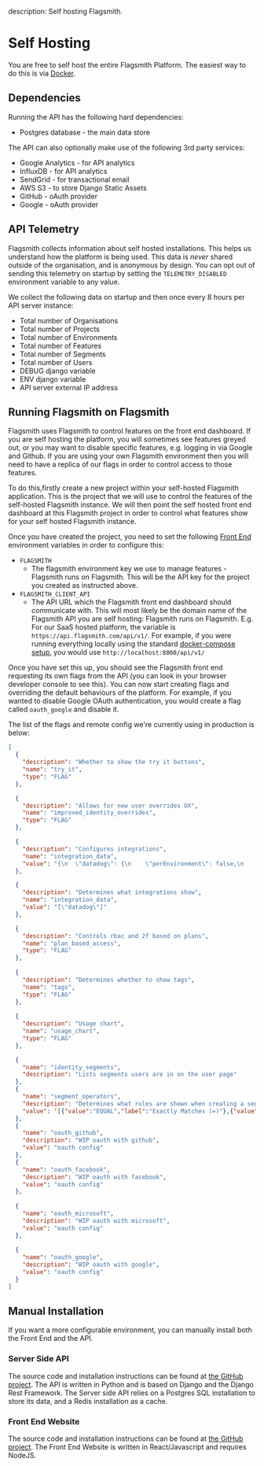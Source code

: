 description: Self hosting Flagsmith.

# Self Hosting

You are free to self host the entire Flagsmith Platform. The easiest way to do this is via [Docker](/docker).

## Dependencies

Running the API has the following hard dependencies:

* Postgres database - the main data store

The API can also optionally make use of the following 3rd party services:

* Google Analytics - for API analytics
* InfluxDB - for API analytics
* SendGrid - for transactional email
* AWS S3 - to store Django Static Assets
* GitHub - oAuth provider
* Google - oAuth provider

## API Telemetry

Flagsmith collects information about self hosted installations. This helps us understand how the platform is being used. This data is *never* shared outside of the organisation, and is anonymous by design. You can opt out of sending this telemetry on startup by setting the `TELEMETRY_DISABLED` environment variable to any value.

We collect the following data on startup and then once every 8 hours per API server instance:

* Total number of Organisations
* Total number of Projects
* Total number of Environments
* Total number of Features
* Total number of Segments
* Total number of Users
* DEBUG django variable
* ENV django variable
* API server external IP address

## Running Flagsmith on Flagsmith

Flagsmith uses Flagsmith to control features on the front end dashboard. If you are self hosting the platform, you will sometimes see features greyed out, or you may want to disable specific features, e.g. logging in via Google and Github. If you are using your own Flagsmith environment then you will need to have a replica of our flags in order to control access to those features.

To do this,firstly create a new project within your self-hosted Flagsmith application. This is the project that we will use to control the features of the self-hosted Flagsmith instance. We will then point the self hosted front end dashboard at this Flagsmith project in order to control what features show for your self hosted Flagsmith instance.

Once you have created the project, you need to set the following [Front End](https://github.com/Flagsmith/flagsmith-frontend) environment variables in order to configure this:

* `FLAGSMITH`
  * The flagsmith environment key we use to manage features - Flagsmith runs on Flagsmith. This will be the API key for the project you created as instructed above.
* `FLAGSMITH_CLIENT_API`
  * The API URL which the Flagsmith front end dashboard should communicate with. This will most likely be the domain name of the Flagsmith API you are self hosting: Flagsmith runs on Flagsmith. E.g. For our SaaS hosted platform, the variable is `https://api.flagsmith.com/api/v1/`. For example, if you were running everything locally using the standard [docker-compose setup](https://github.com/Flagsmith/flagsmith-docker), you would use `http://localhost:8000/api/v1/`
  
Once you have set this up, you should see the Flagsmith front end requesting its own flags from the API (you can look in your browser developer console to see this). You can now start creating flags and overriding the default behaviours of the platform. For example, if you wanted to disable Google OAuth authentication, you would create a flag called `oauth_google` and disable it.

The list of the flags and remote config we're currently using in production is below:

```json
[
  {
    "description": "Whether to show the try it buttons",
    "name": "try_it",
    "type": "FLAG"
  },

  {
    "description": "Allows for new user overrides UX",
    "name": "improved_identity_overrides",
    "type": "FLAG"
  },

  {
    "description": "Configures integrations",
    "name": "integration_data",
    "value": "{\n  \"datadog\": {\n    \"perEnvironment\": false,\n    \"image\": \"https://www.vectorlogo.zone/logos/datadoghq/datadoghq-icon.svg\",\n    \"fields\": [\n      {\n        \"key\": \"base_url\",\n        \"label\": \"Base URL\"\n      },\n      {\n        \"key\": \"api_key\",\n        \"label\": \"API Key\"\n      }\n    ],\n    \"tags\": [\n      \"logging\"\n    ],\n    \"title\": \"Datadog\",\n    \"description\": \"Sends events to Datadog for when flags are created, updated and removed. Logs are tagged with the environment they came from e.g. production.\"\n  },\n  \"amplitude\": {\n    \"perEnvironment\": true,\n    \"image\": \"https://braze-marketing-assets.s3.amazonaws.com/images/partner_logos/amplitude-1.png\",\n    \"fields\": [\n      {\n        \"key\": \"api_key\",\n        \"label\": \"API Key\"\n      }\n    ],\n    \"tags\": [\n      \"analytics\"\n    ],\n    \"title\": \"Amplitude\",\n    \"description\": \"Sends data on what flags served to each identity.\"\n  }\n}"
  },

  {
    "description": "Determines what integrations show",
    "name": "integration_data",
    "value": "[\"datadog\"]"
  },

  {
    "description": "Controls rbac and 2f based on plans",
    "name": "plan_based_access",
    "type": "FLAG"
  },
  
  {
    "description": "Determines whether to show tags",
    "name": "tags",
    "type": "FLAG"
  },
  
  {
    "description": "Usage chart",
    "name": "usage_chart",
    "type": "FLAG"
  },

  {
    "name": "identity_segments",
    "description": "Lists segments users are in on the user page"
  },
  {
    "name": "segment_operators",
    "description": "Determines what rules are shown when creating a segment",
    "value": '[{"value":"EQUAL","label":"Exactly Matches (=)"},{"value":"NOT_EQUAL","label":"Does not match (!=)"},{"value":"PERCENTAGE_SPLIT","label":"% Split"},{"value":"GREATER_THAN","label":">"},{"value":"GREATER_THAN_INCLUSIVE","label":">="},{"value":"LESS_THAN","label":"<"},{"value":"LESS_THAN_INCLUSIVE","label":"<="},{"value":"CONTAINS","label":"Contains"},{"value":"NOT_CONTAINS","label":"Does not contain"},{"value":"REGEX","label":"Matches regex"}]'
  },
  {
    "name": "oauth_github",
    "description": "WIP oauth with github",
    "value": "oauth config"
  },
  {
    "name": "oauth_facebook",
    "description": "WIP oauth with facebook",
    "value": "oauth config"
  },
  
  {
    "name": "oauth_microsoft",
    "description": "WIP oauth with microsoft",
    "value": "oauth config"
  },
  
  {
    "name": "oauth_google",
    "description": "WIP oauth with google",
    "value": "oauth config"
  }
]
```

## Manual Installation

If you want a more configurable environment, you can manually install both the Front End and the API.

### Server Side API

The source code and installation instructions can be found at [the GitHub project](https://github.com/flagsmith/Bullet-Train-API). The API is written in Python and is based on Django and the Django Rest Framework. The Server side API relies on a Postgres SQL installation to store its data, and a Redis installation as a cache.

### Front End Website

The source code and installation instructions can be found at [the GitHub project](https://github.com/flagsmith/Bullet-Train-Frontend). The Front End Website is written in React/Javascript and requires NodeJS.
